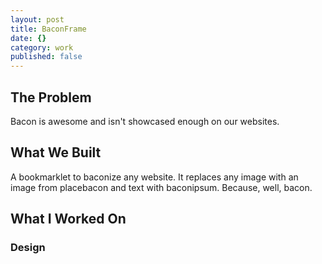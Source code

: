 ```yaml
---
layout: post
title: BaconFrame
date: {}
category: work
published: false
---
```


## The Problem

Bacon is awesome and isn't showcased enough on our websites.

## What We Built

A bookmarklet to baconize any website. It replaces any image with an image from placebacon and text with baconipsum. Because, well, bacon.

## What I Worked On

### Design